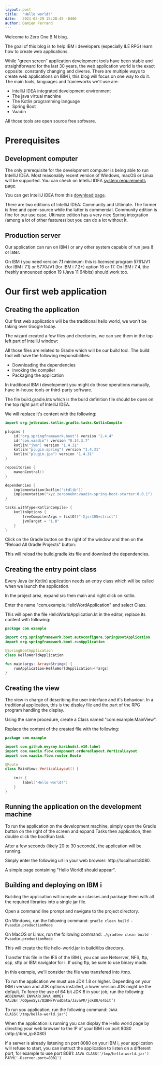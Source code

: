 ```yaml
---
layout: post
title:  "Hello world!"
date:   2021-03-29 15:28:45 -0400
author: Damien Ferrand
---
```

Welcome to Zero One B N blog.

The goal of this blog is to help IBM i developers (especially ILE RPG) learn how to create web applications.

While "green screen" application development tools have been stable and straightforward for the last 30 years, the web application world is the exact opposite: constantly changing and diverse. There are multiple ways to create web applications on IBM i, this blog will focus on one way to do it. The main tools, languages and frameworks we'll use are:
* IntelliJ IDEA integrated development environment
* The java virtual machine
* The Kotlin programming language
* Spring Boot
* Vaadin

All those tools are open source free software. 

# Prerequisites

## Development computer

The only prerequisite for the development computer is being able to run IntelliJ IDEA. Most reasonably recent version of Windows, macOS or Linux will be supported. You can check on IntelliJ IDEA [system requirements page](https://www.jetbrains.com/help/idea/installation-guide.html#requirements).

You can get IntelliJ IDEA from this [download page](https://www.jetbrains.com/idea/download/).

There are two editions of IntelliJ IDEA: Community and Ultimate. The former is free and open-source while the latter is commercial. Community edition is fine for our use case. Ultimate edition has a very nice Spring integration (among a lot of other features) but you can do a lot without it.

## Production server

Our application can run on IBM i or any other system capable of run java 8 or later.

On IBM i you need version 7.1 minimum: this is licensed program 5761JV1 (for IBM i 7.1) or 5770JV1 (for IBM i 7.2+) option 16 or 17. On IBM i 7.4, the freshly announced option 19 (Java 11 64bits) should work too.

# Our first web application

## Creating the application

Our first web application will be the traditional hello world, we won't be taking over Google today.

The wizard created a few files and directories, we can see them in the top left part of IntelliJ window:

All those files are related to Gradle which will be our build tool. The build tool will have the following responsibilities:
* Downloading the dependencies
* Invoking the compiler
* Packaging the application

In traditional IBM i development you might do those operations manually, have in-house tools or third-party software.

The file build.gradle.kts which is the build definition file should be open on the top right part of IntelliJ IDEA.

We will replace it's content with the following:
```kotlin
import org.jetbrains.kotlin.gradle.tasks.KotlinCompile

plugins {
    id("org.springframework.boot") version "2.4.4"
    id("com.vaadin") version "0.14.3.7"
    kotlin("jvm") version "1.4.31"
    kotlin("plugin.spring") version "1.4.31"
    kotlin("plugin.jpa") version "1.4.31"
}

repositories {
    mavenCentral()
}

dependencies {
    implementation(kotlin("stdlib"))
    implementation("xyz.zeroonebn:vaadin-spring-boot-starter:0.0.1")
}

tasks.withType<KotlinCompile> {
    kotlinOptions {
        freeCompilerArgs = listOf("-Xjsr305=strict")
        jvmTarget = "1.8"
    }
}
```

Click on the Gradle button on the right of the window and then on the "Reload All Gradle Projects" button:

This will reload the build.gradle.kts file and download the dependencies.

## Creating the entry point class

Every Java (or Kotlin) application needs an entry class which will be called when we launch the application.

In the project area, expand src then main and right click on kotlin.

Enter the name "com.example.HelloWordApplication" and select Class.

This will open the file HelloWorldApplication.kt in the editor, replace its content with following:
```kotlin
package com.example

import org.springframework.boot.autoconfigure.SpringBootApplication
import org.springframework.boot.runApplication

@SpringBootApplication
class HelloWorldApplication

fun main(args: Array<String>) {
    runApplication<HelloWorldApplication>(*args)
}
```

## Creating the view

The view in charge of describing the user interface and it's behaviour. In a traditional application, this is the display file and the part of the RPG program handling the display.

Using the same procedure, create a Class named "com.example.MainView".

Replace the content of the created file with the following:
```kotlin
package com.example

import com.github.mvysny.karibudsl.v10.label
import com.vaadin.flow.component.orderedlayout.VerticalLayout
import com.vaadin.flow.router.Route

@Route
class MainView: VerticalLayout() {
    
    init {
        label("Hello world!")
    }
}
```

## Running the application on the development machine

To run the application on the development machine, simply open the Gradle button on the right of the screen and expand Tasks then application, then double click the bootRun task.

After a few seconds (likely 20 to 30 seconds), the application will be running.

Simply enter the following url in your web browser: http://localhost:8080.

A simple page containing "Hello World! should appear".

## Building and deploying on IBM i

Building the application will compile our classes and package them with all the required libraries into a single jar file.

Open a command line prompt and navigate to the project directory.

On Windows, run the following command:
```gradle clean build -Pvaadin.productionMode```

On MacOS or Linux, run the following command:
```./gradlew clean build -Pvaadin.productionMode```

This will create the file hello-world.jar in build/libs directory.

Transfer this file in the IFS of the IBM i, you can use Netserver, NFS, ftp, scp, sftp or IBM navigator for i. If using ftp, be sure to use binary mode.

In this example, we'll consider the file was transfered into /tmp.

To run the application we must use JDK 1.8 or higher. Depending on your IBM i version and JDK options installed, a lower version JDK might be the default. To force the use of 64 bit JDK 8 in your job, run the following:
```ADDENVVAR ENVVAR(JAVA_HOME) VALUE('/QOpenSys/QIBM/ProdData/JavaVM/jdk80/64bit’)```

To run you application, run the following command: 
```JAVA CLASS('/tmp/hello-world.jar')```

When the application is running you can display the Hello world page by directing your web browser to the IP of your IBM i on port 8080 (http://ibmi_ip:8080)

If a server is already listening on port 8080 on your IBM i, your application will refuse to start, you can instruct the application to listen on a different port, for example to use port 8081:
```JAVA CLASS('/tmp/hello-world.jar') PARM('-Dserver.port=8081')```

